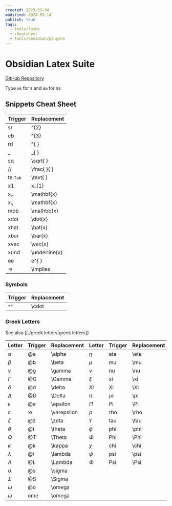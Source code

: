 ```yaml
---
created: 2023-05-30
modified: 2024-03-14
publish: true
tags:
  - tools/latex
  - cheatsheet
  - tools/obsidian/plugins
---
```


# Obsidian Latex Suite
[GitHub Repository](https://github.com/artisticat1/obsidian-latex-suite)

Type `mk` for `$` and `dm` for `$$`.

## Snippets Cheat Sheet
| Trigger           | Replacement    |
| ----------------- | -------------- |
| sr                | ^{2}           |
| cb                | ^{3}           |
| rd                | ^{ }           |
| \_                | \_{ }          |
| sq                | \\sqrt{ }      |
| //                | \\frac{ }{ }   |
| te <kbd>Tab</kbd> | \\text{ }      |
| x1                | x_{1}          |
| x,.               | \\mathbf{x}    |
| x.,               | \\mathbf{x}    |
| mbb               | \\mathbb{x}    |
| xdot              | \\dot{x}       |
| xhat              | \\hat{x}       |
| xbar              | \\bar{x}       |
| xvec              | \\vec{x}       |
| xund              | \\underline{x} |
| ee                | e^{ }          |
| =>                | \implies       |

### Symbols

| Trigger           | Replacement    |
| ----------------- | -------------- |
| `**`                | \cdot          |


### Greek Letters
See also [[./greek letters|greek letters]]

| Letter        | Trigger | Replacement  | Letter | Trigger | Replacement |
| ------------- | ------- | ------------ |:------ | ------- | ----------- |
| $\alpha$      | @a      | \\alpha      |  $\eta$      | eta     | \\eta       |
| $\beta$       | @b      | \\beta       | $\mu$       | mu      | \\mu        |
| $\gamma$      | @g      | \\gamma      | $\nu$       | nu      | \\nu        |
| $\Gamma$      | @G      | \\Gamma      | $\xi$       | xi      | \\xi        |
| $\delta$      | @d      | \\delta      | $Xi$       | Xi      | \\Xi        |
| $\Delta$      | @D      | \\Delta      |  $\pi$      | pi      | \\pi        |
| $\epsilon$    | @e      | \\epsilon    | $\Pi$       | Pi      | \\Pi        |
| $\varepsilon$ | :e      | \\varepsilon |  $\rho$      | rho     | \\rho       |
| $\zeta$       | @z      | \\zeta       | $\tau$       | tau     | \\tau       |
| $\theta$      | @t      | \\theta      | $\phi$       | phi     | \\phi       |
| $\Theta$      | @T      | \\Theta      | $\Phi$       | Phi     | \\Phi       |
| $\kappa$      | @k      | \\kappa      | $\chi$       | chi     | \\chi       |
| $\lambda$     | @l      | \\lambda     | $\psi$       | psi     | \\psi       |
| $\Lambda$     | @L      | \\Lambda     | $\Phi$       | Psi     | \\Psi       |
| $\sigma$      | @s      | \\sigma      |        |         |             |
| $\Sigma$      | @S      | \\Sigma      |        |         |             |
| $\omega$      | @o      | \\omega      |        |         |             |
| $\omega$      | ome     | \\omega      |        |         |             |